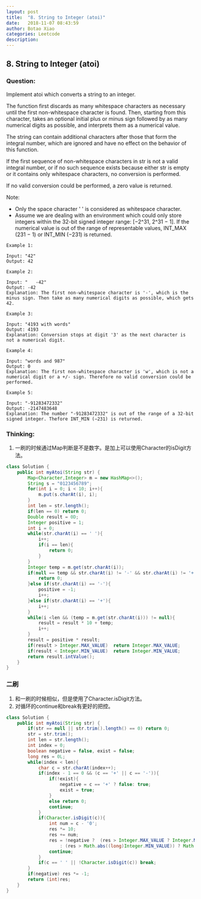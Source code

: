 ```yaml
---
layout: post
title:  "8. String to Integer (atoi)"
date:   2018-11-07 08:43:59
author: Botao Xiao
categories: Leetcode
description:
---
```

## 8. String to Integer (atoi)

### Question:
Implement atoi which converts a string to an integer.

The function first discards as many whitespace characters as necessary until the first non-whitespace character is found. Then, starting from this character, takes an optional initial plus or minus sign followed by as many numerical digits as possible, and interprets them as a numerical value.

The string can contain additional characters after those that form the integral number, which are ignored and have no effect on the behavior of this function.

If the first sequence of non-whitespace characters in str is not a valid integral number, or if no such sequence exists because either str is empty or it contains only whitespace characters, no conversion is performed.

If no valid conversion could be performed, a zero value is returned.

Note:
* Only the space character ' ' is considered as whitespace character.
* Assume we are dealing with an environment which could only store integers within the 32-bit signed integer range: [−2^31,  2^31 − 1]. If the numerical value is out of the range of representable values, INT_MAX (231 − 1) or INT_MIN (−231) is returned.


```
Example 1:

Input: "42"
Output: 42

Example 2:

Input: "   -42"
Output: -42
Explanation: The first non-whitespace character is '-', which is the minus sign. Then take as many numerical digits as possible, which gets 42.

Example 3:

Input: "4193 with words"
Output: 4193
Explanation: Conversion stops at digit '3' as the next character is not a numerical digit.

Example 4:

Input: "words and 987"
Output: 0
Explanation: The first non-whitespace character is 'w', which is not a numerical digit or a +/- sign. Therefore no valid conversion could be performed.

Example 5:

Input: "-91283472332"
Output: -2147483648
Explanation: The number "-91283472332" is out of the range of a 32-bit signed integer. Thefore INT_MIN (−231) is returned.
```

### Thinking:
1. 一刷的时候通过Map判断是不是数字。是加上可以使用Character的isDigit方法。

```Java
class Solution {
    public int myAtoi(String str) {
        Map<Character,Integer> m = new HashMap<>();
        String s = "0123456789";
        for(int i = 0; i < 10; i++){
            m.put(s.charAt(i), i);
        }
        int len = str.length();
        if(len == 0) return 0;
        Double result = 0D;
        Integer positive = 1;
        int i = 0;
        while(str.charAt(i) == ' '){
            i++;
            if(i == len){
            	return 0;
            }
        }
        Integer temp = m.get(str.charAt(i));
        if(null == temp && str.charAt(i) != '-' && str.charAt(i) != '+'){
            return 0;
        }else if(str.charAt(i) == '-'){
            positive = -1;
            i++;
        }else if(str.charAt(i) == '+'){
            i++;
        }
        while(i <len && (temp = m.get(str.charAt(i))) != null){
            result = result * 10 + temp;
            i++;
        }
        result = positive * result;
        if(result > Integer.MAX_VALUE)  return Integer.MAX_VALUE;
        if(result < Integer.MIN_VALUE)  return Integer.MIN_VALUE;
        return result.intValue();
    }
}
```

### 二刷
1. 和一刷的时候相似，但是使用了Character.isDigit方法。
2. 对循环的continue和break有更好的把控。

```Java
class Solution {
    public int myAtoi(String str) {
        if(str == null || str.trim().length() == 0) return 0;
        str = str.trim();
        int len = str.length();
        int index = 0;
        boolean negative = false, exist = false;
        long res = 0L;
        while(index < len){
            char c = str.charAt(index++);
            if(index - 1 == 0 && (c == '+' || c == '-')){
                if(!exist){
                    negative = c == '+' ? false: true;
                    exist = true;
                }
                else return 0;
                continue;
            }
            if(Character.isDigit(c)){
                int num = c - '0';
                res *= 10;
                res += num;
                res = !negative ?  (res > Integer.MAX_VALUE ? Integer.MAX_VALUE: res)
                    : (res > Math.abs((long)Integer.MIN_VALUE)) ? Math.abs((long)Integer.MIN_VALUE): res;
                continue;
            }
            if(c == ' ' || !Character.isDigit(c)) break;
        }
        if(negative) res *= -1;
        return (int)res;
    }
}
```

